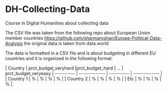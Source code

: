 # DH-Collecting-Data
Course in Digital Humanities about collecting data


The CSV file was taken from the following repo about European Union member countries https://github.com/sharmaroshan/Europe-Political-Data-Analysis the original data is taken from data.world 

The data is formatted in a CSV file and is about budgeting in different EU countries and it is organized in the following format:

| Country    |  prct_budget_veryhard |prct_budget_hard | ... | prct_budget_veryeasy
| ---------- | ------------- | ---------- | ------------- |
| Country 1 | %  | % | %  | % |
| Country 2 | %  | % | %  | % |
| Etc | %  | % | %  | % |


